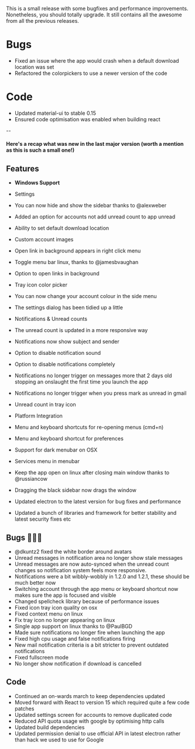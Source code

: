 This is a small release with some bugfixes and performance improvements. Nonetheless, you should totally upgrade. It still contains all the awesome from all the previous releases.

# Bugs
* Fixed an issue where the app would crash when a default download location was set
* Refactored the colorpickers to use a newer version of the code

# Code
* Updated material-ui to stable 0.15
* Ensured code optimisation was enabled when building react

--

#### Here's a recap what was new in the last major version (worth a mention as this is such a small one!)

## Features
* **Windows Support**

* Settings
 * You can now hide and show the sidebar thanks to @alexweber
 * Added an option for accounts not add unread count to app unread
 * Ability to set default download location
 * Custom account images
 * Open link in background appears in right click menu
 * Toggle menu bar linux, thanks to @jamesbvaughan
 * Option to open links in background
 * Tray icon color picker
 * You can now change your account colour in the side menu
 * The settings dialog has been tidied up a little

* Notifications & Unread counts
 * The unread count is updated in a more responsive way
 * Notifications now show subject and sender
 * Option to disable notification sound
 * Option to disable notifications completely
 * Notifications no longer trigger on messages more that 2 days old stopping an onslaught the first time you launch the app
 * Notifications no longer trigger when you press mark as unread in gmail
 * Unread count in tray icon

* Platform Integration
 * Menu and keyboard shortcuts for re-opening menus (cmd+n)
 * Menu and keyboard shortcut for preferences
 * Support for dark menubar on OSX
 * Services menu in menubar
 * Keep the app open on linux after closing main window thanks to @russiancow
 * Dragging the black sidebar now drags the window

* Updated electron to the latest version for bug fixes and performance
* Updated a bunch of libraries and framework for better stability and latest security fixes etc

## Bugs 🐛🐛🐛
* @dkuntz2 fixed the white border around avatars
* Unread messages in notification area no longer show stale messages
* Unread messages are now auto-synced when the unread count changes so notification system feels more responsive.
* Notifications were a bit wibbly-wobbly in 1.2.0 and 1.2.1, these should be much better now
* Switching account through the app menu or keyboard shortcut now makes sure the app is focused and visible
* Changed spellcheck library because of performance issues
* Fixed icon tray icon quality on osx
* Fixed context menu on linux
* Fix tray icon no longer appearing on linux
* Single app support on linux thanks to @PaulBGD
* Made sure notifications no longer fire when launching the app
* Fixed high cpu usage and false notifications firing
* New mail notification criteria is a bit stricter to prevent outdated notifications
* Fixed fullscreen mode
* No longer show notification if download is cancelled


## Code
* Continued an on-wards march to keep dependencies updated
* Moved forward with React to version 15 which required quite a few code patches
* Updated settings screen for accounts to remove duplicated code
* Reduced API quota usage with google by optimising http calls
* Updated build dependencies
* Updated permission denial to use official API in latest electron rather than hack we used to use for Google
